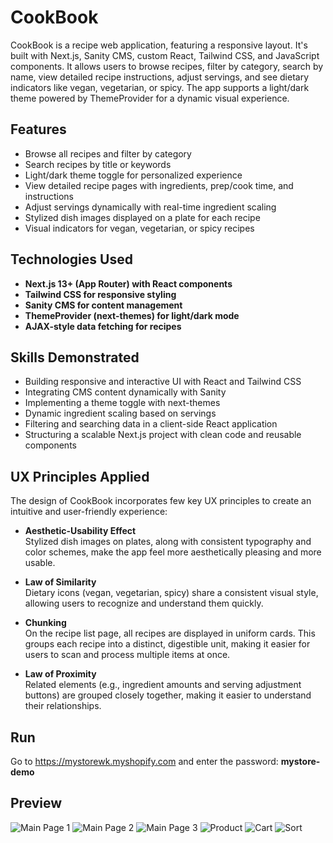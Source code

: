 # CookBook

CookBook is a recipe web application, featuring a responsive layout. It's built with Next.js, Sanity CMS, custom React, Tailwind CSS, and JavaScript components.
It allows users to browse recipes, filter by category, search by name, view detailed recipe instructions, adjust servings, and see dietary indicators like vegan, vegetarian, or spicy. The app supports a light/dark theme powered by ThemeProvider for a dynamic visual experience.

## Features

- Browse all recipes and filter by category
- Search recipes by title or keywords
- Light/dark theme toggle for personalized experience
- View detailed recipe pages with ingredients, prep/cook time, and instructions
- Adjust servings dynamically with real-time ingredient scaling
- Stylized dish images displayed on a plate for each recipe
- Visual indicators for vegan, vegetarian, or spicy recipes

## Technologies Used

- **Next.js 13+ (App Router) with React components**
- **Tailwind CSS for responsive styling**
- **Sanity CMS for content management**
- **ThemeProvider (next-themes) for light/dark mode**
- **AJAX-style data fetching for recipes**

## Skills Demonstrated

- Building responsive and interactive UI with React and Tailwind CSS
- Integrating CMS content dynamically with Sanity
- Implementing a theme toggle with next-themes
- Dynamic ingredient scaling based on servings
- Filtering and searching data in a client-side React application
- Structuring a scalable Next.js project with clean code and reusable components

## UX Principles Applied

The design of CookBook incorporates few key UX principles to create an intuitive and user-friendly experience:

- **Aesthetic-Usability Effect**  
Stylized dish images on plates, along with consistent typography and color schemes, make the app feel more aesthetically pleasing and more usable.

- **Law of Similarity**  
Dietary icons (vegan, vegetarian, spicy) share a consistent visual style, allowing users to recognize and understand them quickly.

- **Chunking**  
On the recipe list page, all recipes are displayed in uniform cards. This groups each recipe into a distinct, digestible unit, making it easier for users to scan and process multiple items at once.

- **Law of Proximity**  
Related elements (e.g., ingredient amounts and serving adjustment buttons) are grouped closely together, making it easier to understand their relationships.

## Run

Go to https://mystorewk.myshopify.com and enter the password: **mystore-demo**

## Preview

![Main Page 1](assets/screenshot1.png)
![Main Page 2](assets/screenshot2.png)
![Main Page 3](assets/screenshot3.png)
![Product](assets/screenshot4.png)
![Cart](assets/screenshot5.png)
![Sort](assets/screenshot6.png)